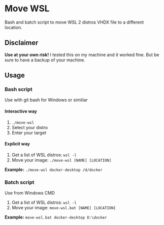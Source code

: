 # Move WSL

Bash and batch script to move WSL 2 distros VHDX file to a different location.

## Disclaimer
__Use at your own risk!__ I tested this on my machine and it worked fine. But be sure to have a backup of your machine.

## Usage

### Bash script
Use with git bash for Windows or similiar

#### Interactive way
1) `./move-wsl`
2) Select your distro
3) Enter your target

#### Explicit way
1) Get a list of WSL distros: `wsl -l`
2) Move your image: `./move-wsl [NAME] [LOCATION]`

__Example:__ `./move-wsl docker-desktop /d/docker`

### Batch script
Use from Windows CMD


1) Get a list of WSL distros: `wsl -l`
2) Move your image: `move-wsl.bat [NAME] [LOCATION]`

__Example:__ `move-wsl.bat docker-desktop D:\docker`

